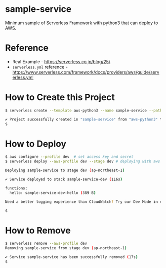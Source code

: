 # sample-service

Minimum sample of Serverless Framework with python3 that can deploy to AWS.

# Reference

* Real Example - https://serverless.co.jp/blog/25/
* `serverless.yml` reference - https://www.serverless.com/framework/docs/providers/aws/guide/serverless.yml

# How to Create this Project

```bash
$ serverless create --template aws-python3 --name sample-service --path sample-service

✔ Project successfully created in "sample-service" from "aws-python3" template (5s)
$
```

# How to Deploy

```bash
$ aws configure --profile dev  # set access key and secret
$ serverless deploy --aws-profile dev --stage dev # deploying with aws dev profile

Deploying sample-service to stage dev (ap-northeast-1)

✔ Service deployed to stack sample-service-dev (116s)

functions:
  hello: sample-service-dev-hello (389 B)

Need a better logging experience than CloudWatch? Try our Dev Mode in console: run "serverless --console"

$
```

# How to Remove

```bash
$ serverless remove --aws-profile dev
Removing sample-service from stage dev (ap-northeast-1)

✔ Service sample-service has been successfully removed (17s)
$
```

